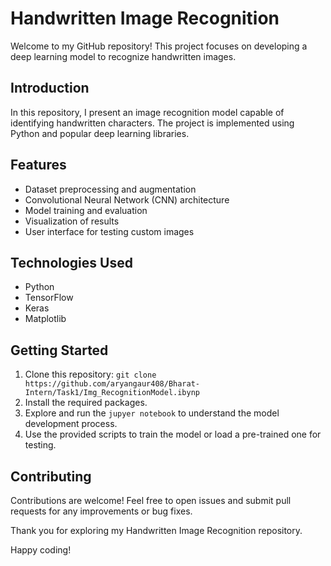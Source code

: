 # Handwritten Image Recognition

Welcome to my GitHub repository! This project focuses on developing a deep learning model to recognize handwritten images.

## Introduction

In this repository, I present an image recognition model capable of identifying handwritten characters. The project is implemented using Python and popular deep learning libraries.

## Features

- Dataset preprocessing and augmentation
- Convolutional Neural Network (CNN) architecture
- Model training and evaluation
- Visualization of results
- User interface for testing custom images

## Technologies Used

- Python
- TensorFlow
- Keras
- Matplotlib

## Getting Started

1. Clone this repository: `git clone https://github.com/aryangaur408/Bharat-Intern/Task1/Img_RecognitionModel.ibynp`
2. Install the required packages.
3. Explore and run the `jupyer notebook` to understand the model development process.
4. Use the provided scripts to train the model or load a pre-trained one for testing.

## Contributing

Contributions are welcome! Feel free to open issues and submit pull requests for any improvements or bug fixes.


Thank you for exploring my Handwritten Image Recognition repository. 

Happy coding!
